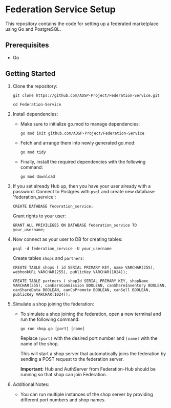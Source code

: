 # Federation Service Setup

This repository contains the code for setting up a federated marketplace using Go and PostgreSQL.

## Prerequisites

- Go

## Getting Started

1. Clone the repository:

   `git clone https://github.com/ADSP-Project/Federation-Service.git`

   `cd Federation-Service`

2. Install dependencies:

   - Make sure to initialize go.mod to manage dependencies:
   
      `go mod init github.com/ADSP-Project/Federation-Service`

   - Fetch and arrange them into newly generated go.mod:
   
      `go mod tidy`

   - Finally, install the required dependencies with the following command:
   
      `go mod download`

3. If you set already Hub up, then you have your user already with a password. Connect to Postgres with `psql` and create new database 'federation_service':

      `CREATE DATABASE federation_service;`
   
   Grant rights to your user:

      `GRANT ALL PRIVILEGES ON DATABASE federation_service TO your_username;`

4. Now connect as your user to DB for creating tables:
   
      `psql -d federation_service -U your_username`

   Create tables `shops` and `partners`:

      `CREATE TABLE shops ( id SERIAL PRIMARY KEY, name VARCHAR(255), webhookURL VARCHAR(255), publicKey VARCHAR(1024));`

      `CREATE TABLE partners ( shopId SERIAL PRIMARY KEY, shopName VARCHAR(255), canEarnCommission BOOLEAN, canShareInventory BOOLEAN, canShareData BOOLEAN, canCoPromote BOOLEAN, canSell BOOLEAN, publicKey VARCHAR(1024));`

5. Simulate a shop joining the federation:
   - To simulate a shop joining the federation, open a new terminal and run the following command:

     `go run shop.go [port] [name]`

     Replace `[port]` with the desired port number and `[name]` with the name of the shop.

     This will start a shop server that automatically joins the federation by sending a POST request to the federation server.

     **Important:** Hub and AuthServer from Federation-Hub should be running so that shop can join Federation.

4. Additional Notes:
   - You can run multiple instances of the shop server by providing different port numbers and shop names.
